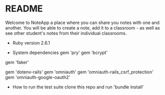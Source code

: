 # README
Welcome to NoteApp a place where you can share you notes with one and another. You will be able to create a note, add it to a classroom - as well as see other student's notes from their individual classrooms. 


* Ruby version 2.6.1

* System dependencies
gem 'pry'
gem 'bcrypt'

gem 'faker'

gem 'dotenv-rails'
gem 'omniauth'
gem 'omniauth-rails_csrf_protection'
gem 'omniauth-google-oauth2'



* How to run the test suite
clone this repo and run 'bundle install'


